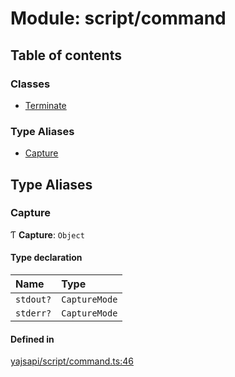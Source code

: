 # Module: script/command

## Table of contents

### Classes

- [Terminate](../classes/script_command.Terminate.md)

### Type Aliases

- [Capture](script_command.md#capture)

## Type Aliases

### Capture

Ƭ **Capture**: `Object`

#### Type declaration

| Name | Type |
| :------ | :------ |
| `stdout?` | `CaptureMode` |
| `stderr?` | `CaptureMode` |

#### Defined in

[yajsapi/script/command.ts:46](https://github.com/golemfactory/yajsapi/blob/87b4066/yajsapi/script/command.ts#L46)
